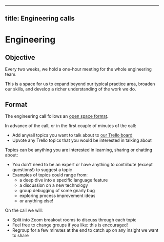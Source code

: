 ______________________________________________________________________

## title: Engineering calls

# Engineering

## Objective

Every two weeks, we hold a one-hour meeting for the whole engineering team.

This is a space for us to expand beyond our typical practice area, broaden our skills, and develop a richer understanding of the work we do.

## Format

The engineering call follows an [open space format](https://www.facilitator.school/blog/open-space-technology).

In advance of the call, or in the first couple of minutes of the call:

- Add any/all topics you want to talk about to [our Trello board](https://trello.com/b/wd0WmGlx/engineering-meeting)
- Upvote any Trello topics that you would be interested in talking about

Topics can be anything you are interested in learning, sharing or chatting about:

- You don't need to be an expert or have anything to contribute (except questions!) to suggest a topic
- Examples of topics could range from:
    - a deep dive into a specific language feature
    - a discussion on a new technology
    - group debugging of some gnarly bug
    - exploring process improvement ideas
    - or anything else!

On the call we will:

- Split into Zoom breakout rooms to discuss through each topic
- Feel free to change groups if you like: this is encouraged!
- Regroup for a few minutes at the end to catch up on any insight we want to share
